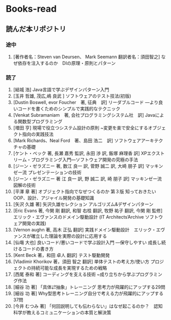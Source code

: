 # Books-read

## 読んだ本リポジトリ
### 途中
1. [著作者名：Steven van Deursen、 Mark Seemann 翻訳者名：須田智之] なぜ依存を注入するのか　DIの原理・原則とパターン


### 読了
1. [結城 浩] Java言語で学ぶデザインパターン入門
1. [玉井 哲雄,  茂広,嶋 良武 ] ソフトウェアのテスト技法(初版)
1. [Dustin Boswell, evor Foucher　著, 征典　訳] リーダブルコード ―より良いコードを書くためのシンプルで実践的なテクニック
1. [Venkat Subramaniam　著, 会社プログラミングシステム社　訳] Javaによる関数型プログラミング
1. [増田 亨] 現場で役立つシステム設計の原則 ~変更を楽で安全にするオブジェクト指向の実践技法
1. [Mark Richards、Neal Ford　著、島田 浩二　訳] ソフトウェアアーキテクチャの基礎
1. [ケント・ベック 著, 長瀬 嘉秀 監訳, 永田 渉 訳, 飯塚 麻理香 訳] XPエクストリーム・プログラミング入門―ソフトウェア開発の究極の手法
1. [ジーン・ゼラズニー 著, 数江 良一 訳, 菅野 誠二 訳, 大崎 朋子 訳] マッキンゼー流 プレゼンテーションの技術
1. [ジーン・ゼラズニー 著 江 良一 訳, 野 誠二 訳, 崎 朋子 訳] マッキンゼー流　図解の技術
1. [平澤 章 著] オブジェクト指向でなぜつくるのか 第３版 知っておきたいOOP、設計、アジャイル開発の基礎知識 
1. [矢沢 久雄 著] 矢沢久雄セレクション アルゴリズム&デザインパターン
1. [Eric Evans 著, 今関 剛 翻訳, 和智 右桂 翻訳, 牧野 祐子 翻訳, 今関 剛 監修] エリック・エヴァンスのドメイン駆動設計 (IT Architects’Archive ソフトウェア開発の実践)
1. [Vernon aughn 著, 高木 正弘 翻訳] 実践ドメイン駆動設計　エリック・エヴァンスが確立した理論を実際の設計に応用する
2. [仙塲 大也] 良いコード/悪いコードで学ぶ設計入門 ―保守しやすい 成長し続けるコードの書き方
1. [Kent Beck 著，和田 卓人 翻訳] テスト駆動開発
2. [Vladimir Khorikov 著，須田 智之 翻訳] 単体テストの考え方/使い方 プロジェクトの持続可能な成長を実現するための戦略
3. [西尾 泰和 著] コーディングを支える技術 ~成り立ちから学ぶプログラミング作法
4. [細谷 功 著] 「具体⇄抽象」トレーニング 思考力が飛躍的にアップする29問
5. [細谷 功 著] Why型思考トレーニング自分で考える力が飛躍的にアップする37問
5. [今井 むつみ 著] 「何回説明しても伝わらない」はなぜ起こるのか？　認知科学が教えるコミュニケーションの本質と解決策
